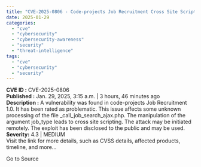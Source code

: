 ```yaml
---
title: "CVE-2025-0806 - Code-projects Job Recruitment Cross Site Scripting Vulnerability"
date: 2025-01-29
categories: 
  - "cve"
  - "cybersecurity"
  - "cybersecurity-awareness"
  - "security"
  - "threat-intelligence"
tags: 
  - "cve"
  - "cybersecurity"
  - "security"
---
```


**CVE ID :** CVE-2025-0806  
**Published :** Jan. 29, 2025, 3:15 a.m. | 3 hours, 46 minutes ago  
**Description :** A vulnerability was found in code-projects Job Recruitment 1.0. It has been rated as problematic. This issue affects some unknown processing of the file \_call\_job\_search\_ajax.php. The manipulation of the argument job\_type leads to cross site scripting. The attack may be initiated remotely. The exploit has been disclosed to the public and may be used.  
**Severity:** 4.3 | MEDIUM  
Visit the link for more details, such as CVSS details, affected products, timeline, and more...

Go to Source
